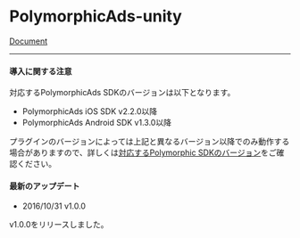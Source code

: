 # PolymorphicAds-unity

[Document](https://github.com/FullSpeedInc-SmartPhoneDepartment/PolymorphicAds-unity/wiki)

---

#### 導入に関する注意

対応するPolymorphicAds SDKのバージョンは以下となります。

* PolymorphicAds iOS SDK v2.2.0以降
* PolymorphicAds Android SDK v1.3.0以降

プラグインのバージョンによっては上記と異なるバージョン以降でのみ動作する場合がありますので、詳しくは[対応するPolymorphic SDKのバージョン](https://github.com/FullSpeedInc-SmartPhoneDepartment/PolymorphicAds-unity/wiki/%E5%AF%BE%E5%BF%9C%E3%81%99%E3%82%8BPolymorphic-SDK%E3%81%AE%E3%83%90%E3%83%BC%E3%82%B8%E3%83%A7%E3%83%B3)をご確認ください。


#### 最新のアップデート

* 2016/10/31 v1.0.0

v1.0.0をリリースしました。
